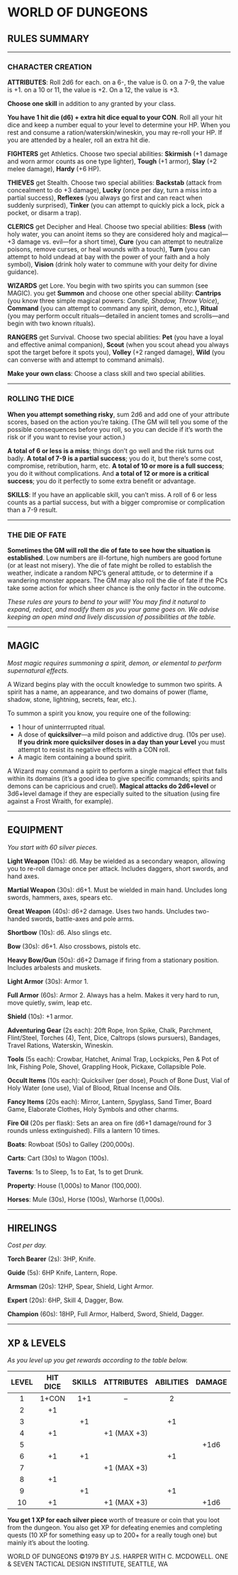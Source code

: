 # WORLD OF DUNGEONS

## RULES SUMMARY

---

### CHARACTER CREATION

**ATTRIBUTES**: Roll 2d6 for each. on a 6-, the value is 0. on a 7-9, the value is +1. on a 10 or 11, the value is +2. On a 12, the value is +3.

**Choose one skill** in addition to any granted by your class.

**You have 1 hit die (d6) + extra hit dice equal to your CON**. Roll all your hit dice and keep a number equal to your level to determine your HP. When you rest and consume a ration/waterskin/wineskin, you may re-roll your HP. If you are attended by a healer, roll an extra hit die.

**FIGHTERS** get Athletics. Choose two special abilities: **Skirmish** (+1 damage and worn armor counts as one type lighter), **Tough** (+1 armor), **Slay** (+2 melee damage), **Hardy** (+6 HP).

**THIEVES** get Stealth. Choose two special abilities: **Backstab** (attack from concealment to do +3 damage), **Lucky** (once per day, turn a miss into a partial success), **Reflexes** (you always go first and can react when suddenly surprised), **Tinker** (you can attempt to quickly pick a lock, pick a pocket, or disarm a trap). 

**CLERICS** get Decipher and Heal. Choose two special abilities: **Bless** (with holy water, you can anoint items so they are considered holy and magical—+3 damage vs. evil—for a short time), **Cure** (you can attempt to neutralize poisons, remove curses, or heal wounds with a touch), **Turn** (you can attempt to hold undead at bay with the power of your faith and a holy symbol), **Vision** (drink holy water to commune with your deity for divine guidance).

**WIZARDS** get Lore. You begin with two spirits you can summon (see MAGIC). you get **Summon** and choose one other special ability: **Cantrips** (you know three simple magical powers: *Candle, Shadow, Throw Voice*), **Command** (you can attempt to command any spirit, demon, etc.), **Ritual** (you may perform occult rituals—detailed in ancient tomes and scrolls—and begin with two known rituals).

**RANGERS** get Survival. Choose two special abilities: **Pet** (you have a loyal and effective animal companion), **Scout** (when you scout ahead you always spot the target before it spots you), **Volley** (+2 ranged damage), **Wild** (you can converse with and attempt to command animals).

**Make your own class**: Choose a class skill and two special abilities.

---

### ROLLING THE DICE

**When you attempt something risky**, sum 2d6 and add one of your attribute scores, based on the action you’re taking. (The GM will tell you some of the possible consequences before you roll, so you can decide if it’s worth the risk or if you want to revise your action.)

**A total of 6 or less is a miss**; things don’t go well and the risk turns out badly. **A total of 7-9 is a partial success**; you do it, but there’s some cost, compromise, retribution, harm, etc. **A total of 10 or more is a full success**; you do it without complications. And **a total of 12 or more is a critical success**; you do it perfectly to some extra benefit or advantage.

**SKILLS**: If you have an applicable skill, you can’t miss. A roll of 6 or less counts as a partial success, but with a bigger compromise or complication than a 7-9 result.

---

### THE DIE OF FATE

**Sometimes the GM will roll the die of fate to see how the situation is established**. Low numbers are ill-fortune, high numbers are good fortune (or at least not misery). Yhe die of fate might be rolled to establish the weather, indicate a random NPC’s general attitude, or to determine if a wandering monster appears. The GM may also roll the die of fate if the PCs take some action for which sheer chance is the only factor in the outcome.

*These rules are yours to bend to your will! You may find it natural to expand, redact, and modify them as you your game goes on. We advise keeping an open mind and lively discussion of possibilities at the table.*

---

## MAGIC

*Most magic requires summoning a spirit, demon, or elemental to perform supernatural effects.*

A Wizard begins play with the occult knowledge to summon two spirits. A spirit has a name, an appearance, and two domains of power (flame, shadow, stone, lightning, secrets, fear, etc.).

To summon a spirit you know, you require one of the following:

* 1 hour of uninterrrupted ritual.
* A dose of **quicksilver**—a mild poison and addictive drug. (10s per use). **If you drink more quicksilver doses in a day than your Level** you must attempt to resist its negative effects with a CON roll.
* A magic item containing a bound spirit.

A Wizard may command a spirit to perform a single magical effect that falls within its domains (it’s a good idea to give specific commands; spirits and demons can be capricious and cruel). **Magical attacks do 2d6+level** or 3d6+level damage if they are especially suited to the situation (using fire against a Frost Wraith, for example).

---

## EQUIPMENT

*You start with 60 silver pieces.*

**Light Weapon** (10s): d6. May be wielded as a secondary weapon, allowing you to re-roll damage once per attack. Includes daggers, short swords, and hand axes.

**Martial Weapon** (30s): d6+1. Must be wielded in main hand. Uncludes long swords, hammers, axes, spears etc.

**Great Weapon** (40s): d6+2 damage. Uses two hands. Uncludes two-handed swords, battle-axes and pole arms.

**Shortbow** (10s): d6. Also slings etc.

**Bow** (30s): d6+1. Also crossbows, pistols etc.

**Heavy Bow/Gun** (50s): d6+2 Damage if firing from a stationary position. Includes arbalests and muskets.

**Light Armor** (30s): Armor 1.

**Full Armor** (60s): Armor 2. Always has a helm. Makes it very hard to run, move quietly, swim, leap etc.

**Shield** (10s): +1 armor.

**Adventuring Gear** (2s each): 20ft Rope, Iron Spike, Chalk, Parchment, Flint/Steel, Torches (4), Tent, Dice, Caltrops (slows pursuers), Bandages, Travel Rations, Waterskin, Wineskin.

**Tools** (5s each): Crowbar, Hatchet, Animal Trap, Lockpicks, Pen & Pot of Ink, Fishing Pole, Shovel, Grappling Hook, Pickaxe, Collapsible Pole.

**Occult Items** (10s each): Quicksilver (per dose), Pouch of Bone Dust, Vial of Holy Water (one use), Vial of Blood, Ritual Incense and Oils.

**Fancy Items** (20s each): Mirror, Lantern, Spyglass, Sand Timer, Board Game, Elaborate Clothes, Holy Symbols and other charms.

**Fire Oil** (20s per flask): Sets an area on fire (d6+1 damage/round for 3 rounds unless extinguished). Fills a lantern 10 times.

**Boats**: Rowboat (50s) to Galley (200,000s).

**Carts**: Cart (30s) to Wagon (100s).

**Taverns**: 1s to Sleep, 1s to Eat, 1s to get Drunk.

**Property**: House (1,000s) to Manor (100,000).

**Horses**: Mule (30s), Horse (100s), Warhorse (1,000s).

---

## HIRELINGS

*Cost per day.*

**Torch Bearer** (2s): 3HP, Knife.

**Guide** (5s): 6HP Knife, Lantern, Rope.

**Armsman** (20s): 12HP, Spear, Shield, Light Armor.

**Expert** (20s): 6HP, Skill 4, Dagger, Bow.

**Champion** (60s): 18HP, Full Armor, Halberd, Sword, Shield, Dagger.

---

## XP & LEVELS

*As you level up you get rewards according to the table below.*

| LEVEL | HIT DICE | SKILLS | ATTRIBUTES  | ABILITIES | DAMAGE | XP TOTAL |
|:-----:|:--------:|:------:|:-----------:|:---------:|:------:|:--------:|
| 1     | 1+CON    | 1+1    | –           | 2         |        | 0        |
| 2     | +1       |        |             |           |        | 1,000    |
| 3     |          | +1     |             | +1        |        | 3,000    |
| 4     | +1       |        | +1 (MAX +3) |           |        | 6,000    |
| 5     |          |        |             |           | +1d6   | 10,000   |
| 6     | +1       | +1     |             | +1        |        | 15,000   |
| 7     |          |        | +1 (MAX +3) |           |        | 21,000   |
| 8     | +1       |        |             |           |        | 28,000   |
| 9     |          | +1     |             | +1        |        | 36,000   |
| 10    | +1       |        | +1 (MAX +3) |           | +1d6   | 45,000   |

**You get 1 XP for each silver piece** worth of treasure or coin that you loot from the dungeon. You also get XP for defeating enemies and completing quests (10 XP for something easy up to 200+ for a really tough one) but mainly it’s about the looting.

WORLD OF DUNGEONS ©1979 BY J.S. HARPER WITH C. MCDOWELL. ONE & SEVEN TACTICAL DESIGN INSTITUTE, SEATTLE, WA